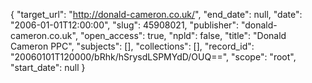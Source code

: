 {
  "target_url": "http://donald-cameron.co.uk/", 
  "end_date": null, 
  "date": "2006-01-01T12:00:00", 
  "slug": 45908021, 
  "publisher": "donald-cameron.co.uk", 
  "open_access": true, 
  "npld": false, 
  "title": "Donald Cameron PPC", 
  "subjects": [], 
  "collections": [], 
  "record_id": "20060101T120000/bRhk/hSrysdLSPMYdD/OUQ==", 
  "scope": "root", 
  "start_date": null
}

